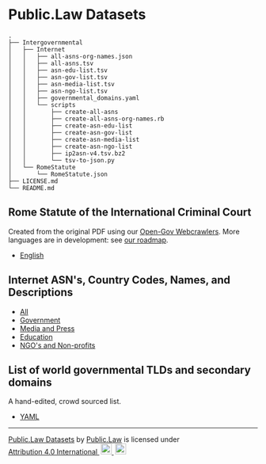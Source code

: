 # Public.Law Datasets

```
.
├── Intergovernmental
│   ├── Internet
│   │   ├── all-asns-org-names.json
│   │   ├── all-asns.tsv
│   │   ├── asn-edu-list.tsv
│   │   ├── asn-gov-list.tsv
│   │   ├── asn-media-list.tsv
│   │   ├── asn-ngo-list.tsv
│   │   ├── governmental_domains.yaml
│   │   └── scripts
│   │       ├── create-all-asns
│   │       ├── create-all-asns-org-names.rb
│   │       ├── create-asn-edu-list
│   │       ├── create-asn-gov-list
│   │       ├── create-asn-media-list
│   │       ├── create-asn-ngo-list
│   │       ├── ip2asn-v4.tsv.bz2
│   │       └── tsv-to-json.py
│   └── RomeStatute
│       └── RomeStatute.json
├── LICENSE.md
└── README.md
```


## Rome Statute of the International Criminal Court

Created from the original PDF using our [Open-Gov Webcrawlers](https://github.com/public-law/open-gov-crawlers).
More languages are in development: see
[our roadmap](https://github.com/orgs/public-law/projects/9/views/2).

* [English](https://github.com/public-law/datasets/blob/master/Intergovernmental/RomeStatute/RomeStatute.json)


## Internet ASN's, Country Codes, Names, and Descriptions

* [All](https://github.com/public-law/datasets/blob/master/Intergovernmental/Internet/all-asns.tsv)
* [Government](https://github.com/public-law/datasets/blob/master/Intergovernmental/Internet/asn-gov-list.tsv)
* [Media and Press](https://github.com/public-law/datasets/blob/master/Intergovernmental/Internet/asn-media-list.tsv)
* [Education](https://github.com/public-law/datasets/blob/master/Intergovernmental/Internet/asn-edu-list.tsv)
* [NGO's and Non-profits](https://github.com/public-law/datasets/blob/master/Intergovernmental/Internet/asn-ngo-list.tsv)


## List of world governmental TLDs and secondary domains

A hand-edited, crowd sourced list. 

* [YAML](https://github.com/public-law/datasets/blob/master/Intergovernmental/Internet/governmental_domains.yaml)
 



----

<p xmlns:cc="http://creativecommons.org/ns#" xmlns:dct="http://purl.org/dc/terms/">
  
  <a property="dct:title" rel="cc:attributionURL" href="https://github.com/public-law/datasets">Public.Law Datasets</a> by <a rel="cc:attributionURL dct:creator" property="cc:attributionName" href="https://public.law">Public.Law</a> is licensed under <a href="http://creativecommons.org/licenses/by/4.0/?ref=chooser-v1" target="_blank" rel="license noopener noreferrer" style="display:inline-block;">Attribution 4.0 International
    <img style="height:22px!important;margin-left:3px;" src="https://mirrors.creativecommons.org/presskit/icons/cc.svg">
    <img style="height:22px!important; margin-left:3px;" src="https://mirrors.creativecommons.org/presskit/icons/by.svg">
  </a>
  
</p>
